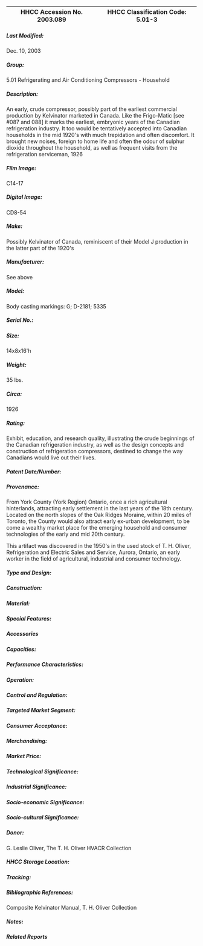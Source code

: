 | **HHCC Accession No. 2003.089** |**HHCC Classification Code:  5.01-3**|
| ----------- | ----------- |

##### Last Modified:
Dec. 10, 2003

##### Group:
5.01 Refrigerating and Air Conditioning Compressors - Household

##### Description:
An early, crude compressor, possibly part of the earliest commercial production by Kelvinator marketed in Canada. Like the Frigo-Matic [see #087 and 088] it marks the earliest, embryonic years of the Canadian refrigeration industry. It too would be tentatively accepted into Canadian households in the mid 1920's with much trepidation and often discomfort. It brought new noises, foreign to home life and often the odour of sulphur dioxide throughout the household, as well as frequent visits from the refrigeration serviceman, 1926

##### Film Image:
C14-17

##### Digital Image:
CD8-54

##### Make:
Possibly Kelvinator of Canada, reminiscent of their Model J production in the latter part of the 1920's

##### Manufacturer:
See above

##### Model:
Body casting markings: G; D-2181; 5335

##### Serial No.:


##### Size:
14x8x16'h

##### Weight:
35 lbs.

##### Circa:
1926

##### Rating:
Exhibit, education, and research quality, illustrating the crude beginnings of the Canadian refrigeration industry, as well as the design concepts and construction of refrigeration compressors, destined to change the way Canadians would live out their lives.

##### Patent Date/Number:


##### Provenance:
From York County (York Region) Ontario, once a rich agricultural hinterlands, attracting early settlement in the last years of the 18th century. Located on the north slopes of the Oak Ridges Moraine, within 20 miles of Toronto, the County would also attract early ex-urban development, to be come a wealthy market place for the emerging household and consumer technologies of the early and mid 20th century. 

This artifact was discovered in the 1950's in the used stock of T. H. Oliver, Refrigeration and Electric Sales and Service, Aurora, Ontario, an early worker in the field of agricultural, industrial and consumer technology.

##### Type and Design:


##### Construction:


##### Material:


##### Special Features:


##### Accessories


##### Capacities:


##### Performance Characteristics:


##### Operation:


##### Control and Regulation:


##### Targeted Market Segment:


##### Consumer Acceptance:


##### Merchandising:


##### Market Price:


##### Technological Significance:


##### Industrial Significance:


##### Socio-economic Significance:


##### Socio-cultural Significance:


##### Donor:
G. Leslie Oliver, The T. H. Oliver HVACR Collection

##### HHCC Storage Location:


##### Tracking:


##### Bibliographic References:
Composite  Kelvinator Manual, T. H. Oliver Collection

##### Notes:


##### Related Reports

